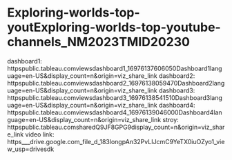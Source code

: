 # Exploring-worlds-top-youtExploring-worlds-top-youtube-channels_NM2023TMID20230 
dashboard1: httpspublic.tableau.comviewsdashboard1_16976137606050Dashboard1language=en-US&display_count=n&origin=viz_share_link
dashboard2: httpspublic.tableau.comviewsdashboard2_16976138059470Dashboard2language=en-US&display_count=n&origin=viz_share_link
dashboard3:  httpspublic.tableau.comviewsdashboard3_16976138541510Dashboard3language=en-US&display_count=n&origin=viz_share_link 
dashboard4: httpspublic.tableau.comviewsdashboard4_16976139046000Dashboard4language=en-US&display_count=n&origin=viz_share_link
stroy: httpspublic.tableau.comsharedQ9JF8GPG9display_count=n&origin=viz_share_link
video link:  https___drive.google.com_file_d_183longpAn32PvLIJcmC9YeTX0iuOZyo1_view_usp=drivesdk
